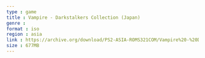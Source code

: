 ```yaml
---
type : game
title : Vampire - Darkstalkers Collection (Japan)
genre : 
format : iso
region : asia
link : https://archive.org/download/PS2-ASIA-ROMS321COM/Vampire%20-%20Darkstalkers%20Collection%20%28Japan%29.7z
size : 677MB
---
```


